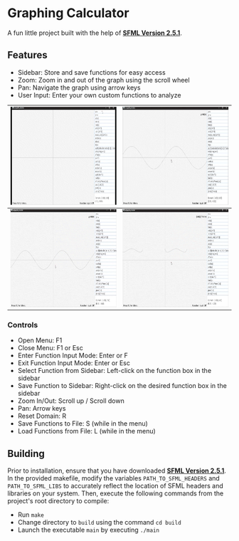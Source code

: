 # Graphing Calculator
A fun little project built with the help of **[SFML Version 2.5.1](https://www.sfml-dev.org/download/sfml/2.5.1/)**.

## Features
  - Sidebar: Store and save functions for easy access
  - Zoom: Zoom in and out of the graph using the scroll wheel
  - Pan: Navigate the graph using arrow keys
  - User Input: Enter your own custom functions to analyze

|<img src="media/sidebar.gif" width="382" height="220"/>|<img src="media/zoom.gif" width="382" height="220"/>|
|---|---|
|<img src="media/pan.gif" width="382" height="220"/>|<img src="media/input.gif" width="382" height="220"/>|

### Controls
- Open Menu: F1
- Close Menu: F1 or Esc
- Enter Function Input Mode: Enter or F
- Exit Function Input Mode: Enter or Esc
- Select Function from Sidebar: Left-click on the function box in the sidebar
- Save Function to Sidebar: Right-click on the desired function box in the sidebar
- Zoom In/Out: Scroll up / Scroll down
- Pan: Arrow keys
- Reset Domain: R
- Save Functions to File: S (while in the menu)
- Load Functions from File: L (while in the menu)

## Building

Prior to installation, ensure that you have downloaded **[SFML Version 2.5.1](https://www.sfml-dev.org/download/sfml/2.5.1/)**. In the provided makefile, modify the variables ``PATH_TO_SFML_HEADERS`` and ``PATH_TO_SFML_LIBS`` to accurately reflect the location of SFML headers and libraries on your system. Then, execute the following commands from the project's root directory to compile:

- Run ``make``
- Change directory to ``build`` using the command ``cd build``
- Launch the executable ``main`` by executing ``./main``
